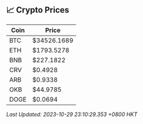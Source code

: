 ## 📈 Crypto Prices

| Coin | Price |
| ---- | ----- |
| BTC | $34526.1689 |
| ETH | $1793.5278 |
| BNB | $227.1822 |
| CRV | $0.4928 |
| ARB | $0.9338 |
| OKB | $44.9785 |
| DOGE | $0.0694 |

_Last Updated: 2023-10-29 23:10:29.353 +0800 HKT_